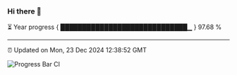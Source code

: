 ### Hi there 👋

⏳ Year progress { █████████████████████████████▁ } 97.68 %

---

⏰ Updated on Mon, 23 Dec 2024 12:38:52 GMT

![Progress Bar CI](https://github.com/liununu/liununu/workflows/Progress%20Bar%20CI/badge.svg)
